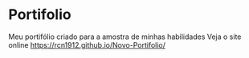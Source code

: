 # Portifolio
 Meu portifólio criado para a amostra de minhas habilidades 
Veja o site online https://rcn1912.github.io/Novo-Portifolio/
